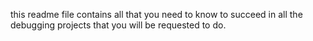 this readme file contains all that you need to know to succeed in all the debugging projects that you will be requested to do.
